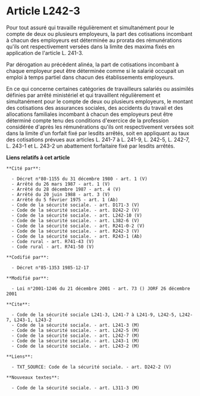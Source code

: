 # Article L242-3

Pour tout assuré qui travaille régulièrement et simultanément pour le compte de deux ou plusieurs employeurs, la part des
cotisations incombant à chacun des employeurs est déterminée au prorata des rémunérations qu'ils ont respectivement versées
dans la limite des maxima fixés en application de l'article L. 241-3.

Par dérogation au précédent alinéa, la part de cotisations incombant à chaque employeur peut être déterminée comme si le
salarié occupait un emploi à temps partiel dans chacun des établissements employeurs.

En ce qui concerne certaines catégories de travailleurs salariés ou assimilés définies par arrêté ministériel et qui
travaillent régulièrement et simultanément pour le compte de deux ou plusieurs employeurs, le montant des cotisations des
assurances sociales, des accidents du travail et des allocations familiales incombant à chacun des employeurs peut être
déterminé compte tenu des conditions d'exercice de la profession considérée d'après les rémunérations qu'ils ont
respectivement versées soit dans la limite d'un forfait fixé par lesdits arrêtés, soit en appliquant au taux des cotisations
prévues aux articles L. 241-7 à L. 241-9, L. 242-5, L. 242-7, L. 243-1 et L. 243-2 un abattement forfaitaire fixé par lesdits
arrêtés.

**Liens relatifs à cet article**

	**Cité par**:

	  - Décret n°80-1155 du 31 décembre 1980 - art. 1 (V)
	  - Arrêté du 26 mars 1987 - art. 1 (V)
	  - Arrêté du 28 décembre 1987 - art. 4 (V)
	  - Arrêté du 20 juin 1988 - art. 3 (V)
	  - Arrêté du 5 février 1975 - art. 1 (Ab)
	  - Code de la sécurité sociale. - art. D171-3 (V)
	  - Code de la sécurité sociale. - art. D242-2 (V)
	  - Code de la sécurité sociale. - art. L242-10 (V)
	  - Code de la sécurité sociale. - art. L382-6 (V)
	  - Code de la sécurité sociale. - art. R241-0-2 (V)
	  - Code de la sécurité sociale. - art. R242-3 (V)
	  - Code de la sécurité sociale. - art. R243-1 (Ab)
	  - Code rural - art. R741-43 (V)
	  - Code rural - art. R741-50 (V)

	**Codifié par**:

	  - Décret n°85-1353 1985-12-17

	**Modifié par**:

	  - Loi n°2001-1246 du 21 décembre 2001 - art. 73 () JORF 26 décembre 2001

	**Cite**:

	  - Code de la sécurité sociale L241-3, L241-7 à L241-9, L242-5, L242-7, L243-1, L243-2
	  - Code de la sécurité sociale. - art. L241-3 (M)
	  - Code de la sécurité sociale. - art. L242-5 (M)
	  - Code de la sécurité sociale. - art. L242-7 (M)
	  - Code de la sécurité sociale. - art. L243-1 (M)
	  - Code de la sécurité sociale. - art. L243-2 (M)

	**Liens**:

	  - TXT_SOURCE: Code de la sécurité sociale. - art. D242-2 (V)

	**Nouveaux textes**:

	  - Code de la sécurité sociale. - art. L311-3 (M)

